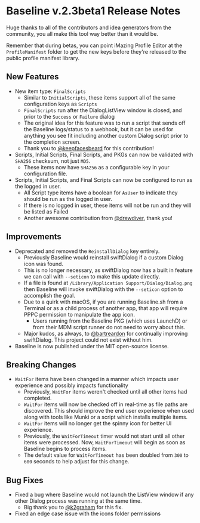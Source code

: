 # Baseline v.2.3beta1 Release Notes
Huge thanks to all of the contributors and idea generators from the community, you all make this tool way better than it would be.

Remember that during betas, you can point iMazing Profile Editor at the `ProfileManifest` folder to get the new keys before they're released to the public profile manifest library.

## New Features
- New item type: `FinalScripts`
    - Similar to `InitialScripts`, these items support all of the same configuration keys as `Scripts`
    - `FinalScripts` run after the DialogListView window is closed, and prior to the `Success` or `Failure` dialog
    - The original idea for this feature was to run a script that sends off the Baseline logs/status to a webhook, but it can be used for anything you see fit including another custom Dialog script prior to the completion screen.
    - Thank you to [@keepfacesbeard](https://github.com/keepfacesbeard) for this contribution!
- Scripts, Initial Scripts, Final Scripts, and PKGs can now be validated with `SHA256` checksum, not just `MD5`.
    - These items now have `SHA256` as a configurable key in your configuration file.
- Scripts, Initial Scripts, and Final Scripts can now be configured to run as the logged in user.
    - All Script type items have a boolean for `AsUser` to indicate they should be run as the logged in user.
    - If there is no logged in user, these items will not be run and they will be listed as Failed
    - Another awesome contribution from [@drewdiver](https://github.com/drewdiver), thank you!

## Improvements
- Deprecated and removed the `ReinstallDialog` key entirely.
    - Previously Baseline would reinstall swiftDialog if a custom Dialog icon was found.
    - This is no longer necessary, as swiftDialog now has a built in feature we can call with `--seticon` to make this update directly.
    - If a file is found at `/Library/Application Support/Dialog/Dialog.png` then Baseline will invoke swiftDialog with the `--seticon` option to accomplish the goal.
    - Due to a quirk with macOS, if you are running Baseline.sh from a Terminal or as a child process of another app, that app will require PPPC permission to manipulate the app icon.
        - Users running from the Baseline PKG (which uses LaunchD) or from their MDM script runner do not need to worry about this.
    - Major kudos, as always, to [@bartreardon](https://github.com/bartreardon) for continually improving swiftDialog. This project could not exist without him.
- Baseline is now published under the MIT open-source license.

## Breaking Changes
- `WaitFor` items have been changed in a manner which impacts user experience and possibly impacts functionality
    -  Previously, `WaitFor` items weren't checked until all other items had completed.
    - `WaitFor` items will now be checked off in real-time as file paths are discovered. This should improve the end user experience when used along with tools like Munki or a script which installs multiple items.
    - `WaitFor` items will no longer get the spinny icon for better UI experience.
    - Previously, the `WaitForTimeout` timer would not start until all other items were processed. Now, `WaitForTimeout` will begin as soon as Baseline begins to process items.
    - The default value for `WaitForTimeout` has been doubled from `300` to `600` seconds to help adjust for this change.

## Bug Fixes
- Fixed a bug where Baseline would not launch the ListView window if any other Dialog process was running at the same time.
    - Big thank you to [@k2graham](https://github.com/k2graham) for this fix.
- Fixed an edge case issue with the icons folder permissions